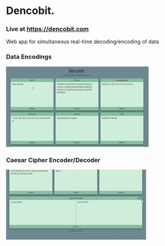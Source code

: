 # Dencobit.
### Live at https://dencobit.com
Web app for simultaneous real-time decoding/encoding of data

### Data Encodings
![alt text](https://github.com/lowejosh/dencobit/blob/master/img/dencogif-1.gif "Encodings")

### Caesar Cipher Encoder/Decoder
![alt text](https://github.com/lowejosh/dencobit/blob/master/img/dencogif-2.gif "Caesar Cipher")
